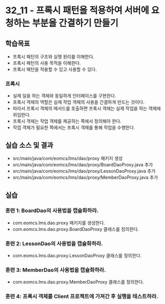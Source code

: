 # 32_11 - 프록시 패턴을 적용하여 서버에 요청하는 부분을 간결하기 만들기 

## 학습목표

- 프록시 패턴의 구조와 실행 원리를 이해한다.
- 프록시 패턴의 사용 목적을 이해한다.
- 프록시 패턴을 적용할 수 있고 사용할 수 있다.

### 프록시

- 실제 일을 하는 객체와 동일하게 인터페이스를 구현한다.
- 프록시 객체의 역할은 실제 작업 객체의 사용을 간결하게 만드는 것이다.
- 따라서 프록시 객체의 메서드를 호출하면 프록시 객체는 실제 작업을 하는 객체에 위임한다.
- 프록시 객체는 작업 객체를 제공하는 쪽에서 정의해야 한다.
- 작업 객체가 필요한 쪽에서는 프록시 객체를 통해 작업을 수행한다.


## 실습 소스 및 결과

- src/main/java/com/eomcs/lms/dao/proxy 패키지 생성
- src/main/java/com/eomcs/lms/dao/proxy/BoardDaoProxy.java 추가
- src/main/java/com/eomcs/lms/dao/proxy/LessonDaoProxy.java 추가
- src/main/java/com/eomcs/lms/dao/proxy/MemberDaoProxy.java 추가

## 실습  

### 훈련 1: BoardDao의 사용법을 캡슐화하라.

- com.eomcs.lms.dao.proxy 패키지를 생성한다.
- com.eomcs.lms.dao.proxy.BoardDaoProxy 클래스를 정의한다.
 
### 훈련 2: LessonDao의 사용법을 캡슐화하라.

- com.eomcs.lms.dao.proxy.LessonDaoProxy 클래스를 정의한다.

### 훈련 3: MemberDao의 사용법을 캡슐화하라.

- com.eomcs.lms.dao.proxy.MemberDaoProxy 클래스를 정의한다.
  
### 훈련 4: 프록시 객체를 Client 프로젝트에 가져간 후 실행을 테스트하라.